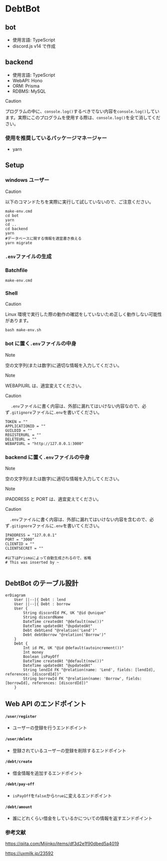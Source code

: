 # DebtBot

## bot

-   使用言語: TypeScript
-   discord.js v14 で作成

## backend

-   使用言語: TypeScript
-   WebAPI: Hono
-   ORM: Prisma
-   RDBMS: MySQL

> [!CAUTION]
> プログラムの中に、`console.log()`するべきでない内容を`console.log()`しています。実際にこのプログラムを使用する際は、`console.log()`を全て消してください。

### 使用を推奨しているパッケージマネージャー

-   yarn

## Setup

### windows ユーザー

> [!CAUTION]
> 以下のコマンドたちを実際に実行して試していないので、ご注意ください。

```batch
make-env.cmd
cd bot
yarn
cd ..
cd backend
yarn
#データベースに関する情報を適宜書き換える
yarn migrate
```

### `.env`ファイルの生成

### Batchfile

```batch
make-env.cmd
```

### Shell

> [!CAUTION]
> Linux 環境で実行した際の動作の確認をしていないため正しく動作しない可能性があります。

```shell
bash make-env.sh
```

### bot に置く`.env`ファイルの中身

> [!NOTE]
> 空の文字列(または数字)に適切な情報を入力してください。

> [!NOTE]
> WEBAPIURL は、適宜変えてください。

> [!CAUTION]
> 　 `.env`ファイルに書く内容は、外部に漏れてはいけない内容なので、必ず`.gitignore`ファイルに`.env`を書いてください。

```.env
TOKEN = ""
APPLICATIONID = ""
GUILDID = ""
REGISTERURL = ""
DELETEURL = ""
WEBAPIURL = "http://127.0.0.1:3000"

```

### backend に置く`.env`ファイルの中身

> [!NOTE]
> 空の文字列(または数字)に適切な情報を入力してください。

> [!NOTE]
> IPADDRESS と PORT は、適宜変えてください。

> [!CAUTION]
> 　`.env`ファイルに書く内容は、外部に漏れてはいけない内容を含むので、必ず`.gitignore`ファイルに`.env`を書いてください。

```.env
IPADDRESS = "127.0.0.1"
PORT = "3000"
CLIENTID = ""
CLIENTSECRET = ""

#以下はPrismaによって自動生成されるので、省略
# This was inserted by ~


```

## DebtBot のテーブル設計

```mermaid
erDiagram
    User ||--|{ Debt : lend
    User ||--|{ Debt : borrow
    User {
        String discordId PK, UK "@id @unique"
        String discordName
        DateTime createdAt "@default(now())"
        DateTime updatedAt "@updatedAt"
        Debt debtLend "@relation('Lend')"
        Debt debtBorrow "@relation('Borrow')"
    }
    Debt {
        Int id PK, UK "@id @default(autoincrement())"
        Int money
        Boolean isPayOff
        DateTime createdAt "@default(now())"
        DateTime updatedAt "@updatedAt"
        String lendId FK "@relation(name: 'Lend', fields: [lendId], references: [discordId])"
        String borrowId FK "@relation(name: 'Borrow', fields: [borrowId], references: [discordId])"
    }
```

## Web API のエンドポイント

#### `/user/register`

-   ユーザーの登録を行うエンドポイント

#### `/user/delete`

-   登録されているユーザーの登録を削除するエンドポイント

#### `/debt/create`

-   借金情報を追加するエンドポイント

#### `/debt/pay-off`

-   `isPayOff`を`false`から`true`に変えるエンドポイント

#### `/debt/amount`

-   誰にどれくらい借金をしているかについての情報を返すエンドポイント

### 参考文献

https://qiita.com/Mijinko/items/df3d2e1f90dbed5a4019

https://uxmilk.jp/23592
